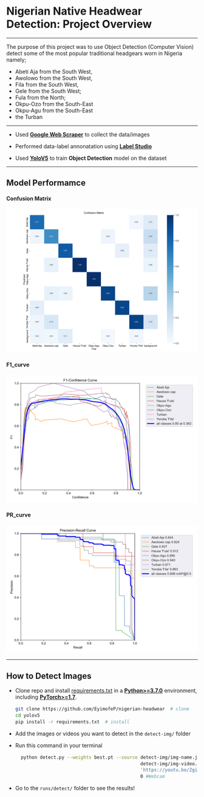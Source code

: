 # Nigerian Native Headwear Detection: Project Overview
___

The purpose of this project was to use Object Detection (Computer Vision) detect some of the most popular traditional headgears worn in Nigeria namely; 
* Abeti Aja from the South West, 
* Awolowo from the South West, 
* Fila from the South West, 
* Gele from the South West; 
* Fula from the North; 
* Okpu-Ozo from the South-East
* Okpu-Agu from the South-East 
* the Turban

___
* Used **[Google Web Scraper](https://github.com/ohyicong/Google-Image-Scraper)** to collect the data/images

* Performed data-label annonatation using **[Label Studio](https://github.com/ohyicong/Google-Image-Scraper)**

* Used **[YoloV5](https://github.com/ultralytics/yolov5)** to train **Object Detection** model on the dataset

___
## Model Performamce

#### Confusion Matrix
![Confusion Matrix](runs/train/best/confusion_matrix.png)

#### F1_curve
![F! Curve](runs/train/best/F1_curve.png)

#### PR_curve
![Web application of the model](runs/train/best/PR_curve.png)
___
## How to Detect Images

* Clone repo and install [requirements.txt](https://github.com/EyimofeP/nigerian-headwear/blob/master/requirements.txt) in a
[**Python>=3.7.0**](https://www.python.org/) environment, including
[**PyTorch>=1.7**](https://pytorch.org/get-started/locally/).

  ```bash
  git clone https://github.com/EyimofeP/nigerian-headwear  # clone
  cd yolov5
  pip install -r requirements.txt  # install
  ```

* Add the images or videos you want to detect in the ```detect-img/``` folder 

* Run this command in your terminal
  ```bash
    python detect.py --weights best.pt --source detect-img/img-name.jpg 
                                                detect-img/img-video.mp4
                                                'https://youtu.be/Zgi9g1ksQHc'  # YouTube
                                                0 #Webcam
    ```

* Go to the `runs/detect/` folder to see the results!